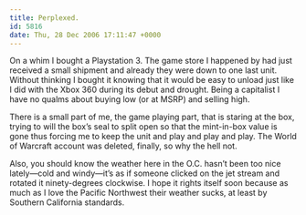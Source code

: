 ```yaml
---
title: Perplexed.
id: 5816
date: Thu, 28 Dec 2006 17:11:47 +0000
---
```


On a whim I bought a Playstation 3. The game store I happened by had just received a small shipment and already they were down to one last unit. Without thinking I bought it knowing that it would be easy to unload just like I did with the Xbox 360 during its debut and drought. Being a capitalist I have no qualms about buying low (or at <span class="caps">MSRP</span>) and selling high.  

There is a small part of me, the game playing part, that is staring at the box, trying to will the box’s seal to split open so that the mint-in-box value is gone thus forcing me to keep the unit and play and play and play. The World of Warcraft account was deleted, finally, so why the hell not.  

Also, you should know the weather here in the O.C. hasn’t been too nice lately—cold and windy—it’s as if someone clicked on the jet stream and rotated it ninety-degrees clockwise. I hope it rights itself soon because as much as I love the Pacific Northwest their weather sucks, at least by Southern California standards.





